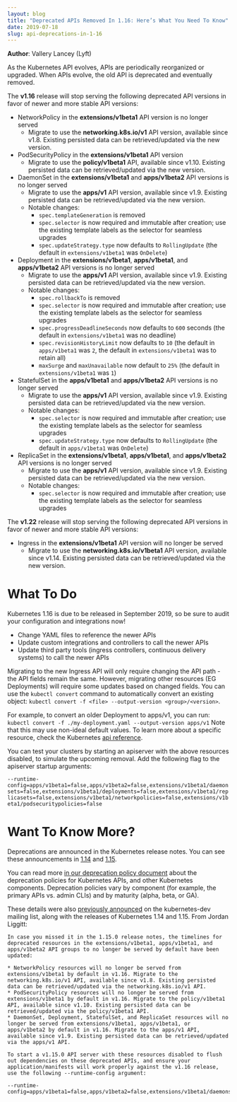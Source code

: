 ```yaml
---
layout: blog
title: "Deprecated APIs Removed In 1.16: Here’s What You Need To Know"
date: 2019-07-18
slug: api-deprecations-in-1-16
---
```


**Author**: Vallery Lancey (Lyft)

As the Kubernetes API evolves, APIs are periodically reorganized or upgraded.
When APIs evolve, the old API is deprecated and eventually removed.

The **v1.16** release will stop serving the following deprecated API versions in
favor of newer and more stable API versions:

- NetworkPolicy in the **extensions/v1beta1** API version is no longer served
  - Migrate to use the **networking.k8s.io/v1** API version, available since
    v1.8. Existing persisted data can be retrieved/updated via the new version.
- PodSecurityPolicy in the **extensions/v1beta1** API version
  - Migrate to use the **policy/v1beta1** API, available since v1.10. Existing
    persisted data can be retrieved/updated via the new version.
- DaemonSet in the **extensions/v1beta1** and **apps/v1beta2** API versions is
  no longer served
  - Migrate to use the **apps/v1** API version, available since v1.9. Existing
    persisted data can be retrieved/updated via the new version.
  - Notable changes:
    - `spec.templateGeneration` is removed
    - `spec.selector` is now required and immutable after creation; use the
      existing template labels as the selector for seamless upgrades
    - `spec.updateStrategy.type` now defaults to `RollingUpdate` (the default in
      `extensions/v1beta1` was `OnDelete`)
- Deployment in the **extensions/v1beta1**, **apps/v1beta1**, and
  **apps/v1beta2** API versions is no longer served
  - Migrate to use the **apps/v1** API version, available since v1.9. Existing
    persisted data can be retrieved/updated via the new version.
  - Notable changes:
    - `spec.rollbackTo` is removed
    - `spec.selector` is now required and immutable after creation; use the
      existing template labels as the selector for seamless upgrades
    - `spec.progressDeadlineSeconds` now defaults to `600` seconds (the default
      in `extensions/v1beta1` was no deadline)
    - `spec.revisionHistoryLimit` now defaults to `10` (the default in
      `apps/v1beta1` was `2`, the default in `extensions/v1beta1` was to retain
      all)
    - `maxSurge` and `maxUnavailable` now default to `25%` (the default in
      `extensions/v1beta1` was `1`)
- StatefulSet in the **apps/v1beta1** and **apps/v1beta2** API versions is no
  longer served
  - Migrate to use the **apps/v1** API version, available since v1.9. Existing
    persisted data can be retrieved/updated via the new version.
  - Notable changes:
    - `spec.selector` is now required and immutable after creation; use the
      existing template labels as the selector for seamless upgrades
    - `spec.updateStrategy.type` now defaults to `RollingUpdate` (the default in
      `apps/v1beta1` was `OnDelete`)
- ReplicaSet in the **extensions/v1beta1**, **apps/v1beta1**, and
  **apps/v1beta2** API versions is no longer served
  - Migrate to use the **apps/v1** API version, available since v1.9. Existing
    persisted data can be retrieved/updated via the new version.
  - Notable changes:
    - `spec.selector` is now required and immutable after creation; use the
      existing template labels as the selector for seamless upgrades

The **v1.22** release will stop serving the following deprecated API versions in
favor of newer and more stable API versions:

- Ingress in the **extensions/v1beta1** API version will no longer be served
  - Migrate to use the **networking.k8s.io/v1beta1** API version, available
    since v1.14. Existing persisted data can be retrieved/updated via the new
    version.

# What To Do

Kubernetes 1.16 is due to be released in September 2019, so be sure to audit
your configuration and integrations now!

- Change YAML files to reference the newer APIs
- Update custom integrations and controllers to call the newer APIs
- Update third party tools (ingress controllers, continuous delivery systems) to
  call the newer APIs

Migrating to the new Ingress API will only require changing the API path - the
API fields remain the same. However, migrating other resources (EG Deployments)
will require some updates based on changed fields. You can use the
`kubectl convert` command to automatically convert an existing object:
`kubectl convert -f <file> --output-version <group>/<version>`.

For example, to convert an older Deployment to apps/v1, you can run:
`kubectl convert -f ./my-deployment.yaml --output-version apps/v1` Note that
this may use non-ideal default values. To learn more about a specific resource,
check the Kubernetes
[api reference](https://kubernetes.io/docs/reference/#api-reference).

You can test your clusters by starting an apiserver with the above resources
disabled, to simulate the upcoming removal. Add the following flag to the
apiserver startup arguments:

`--runtime-config=apps/v1beta1=false,apps/v1beta2=false,extensions/v1beta1/daemonsets=false,extensions/v1beta1/deployments=false,extensions/v1beta1/replicasets=false,extensions/v1beta1/networkpolicies=false,extensions/v1beta1/podsecuritypolicies=false`

# Want To Know More?

Deprecations are announced in the Kubernetes release notes. You can see these
announcements in
[1.14](https://github.com/kubernetes/kubernetes/blob/master/CHANGELOG/CHANGELOG-1.14.md#deprecations)
and
[1.15](https://github.com/kubernetes/kubernetes/blob/master/CHANGELOG/CHANGELOG-1.15.md#deprecations-and-removals).

You can read more
[in our deprecation policy document](https://kubernetes.io/docs/reference/using-api/deprecation-policy/#deprecating-parts-of-the-api)
about the deprecation policies for Kubernetes APIs, and other Kubernetes
components. Deprecation policies vary by component (for example, the primary
APIs vs. admin CLIs) and by maturity (alpha, beta, or GA).

These details were also
[previously announced](https://groups.google.com/forum/#!topic/kubernetes-dev/je0rjyfTVyc)
on the kubernetes-dev mailing list, along with the releases of Kubernetes 1.14
and 1.15. From Jordan Liggitt:

```
In case you missed it in the 1.15.0 release notes, the timelines for deprecated resources in the extensions/v1beta1, apps/v1beta1, and apps/v1beta2 API groups to no longer be served by default have been updated:

* NetworkPolicy resources will no longer be served from extensions/v1beta1 by default in v1.16. Migrate to the networking.k8s.io/v1 API, available since v1.8. Existing persisted data can be retrieved/updated via the networking.k8s.io/v1 API.
* PodSecurityPolicy resources will no longer be served from extensions/v1beta1 by default in v1.16. Migrate to the policy/v1beta1 API, available since v1.10. Existing persisted data can be retrieved/updated via the policy/v1beta1 API.
* DaemonSet, Deployment, StatefulSet, and ReplicaSet resources will no longer be served from extensions/v1beta1, apps/v1beta1, or apps/v1beta2 by default in v1.16. Migrate to the apps/v1 API, available since v1.9. Existing persisted data can be retrieved/updated via the apps/v1 API.

To start a v1.15.0 API server with these resources disabled to flush out dependencies on these deprecated APIs, and ensure your application/manifests will work properly against the v1.16 release, use the following --runtime-config argument:

--runtime-config=apps/v1beta1=false,apps/v1beta2=false,extensions/v1beta1/daemonsets=false,extensions/v1beta1/deployments=false,extensions/v1beta1/replicasets=false,extensions/v1beta1/networkpolicies=false,extensions/v1beta1/podsecuritypolicies=false
```
